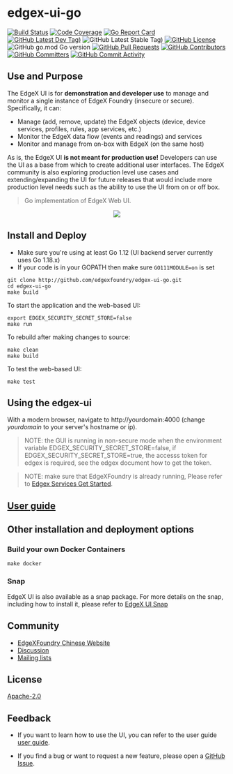 # edgex-ui-go
[![Build Status](https://jenkins.edgexfoundry.org/view/EdgeX%20Foundry%20Project/job/edgexfoundry/job/edgex-ui-go/job/main/badge/icon)](https://jenkins.edgexfoundry.org/view/EdgeX%20Foundry%20Project/job/edgexfoundry/job/edgex-ui-go/job/main/) [![Code Coverage](https://codecov.io/gh/edgexfoundry/edgex-ui-go/branch/main/graph/badge.svg?token=d1UQog1ja0)](https://codecov.io/gh/edgexfoundry/edgex-ui-go) [![Go Report Card](https://goreportcard.com/badge/github.com/edgexfoundry/edgex-ui-go)](https://goreportcard.com/report/github.com/edgexfoundry/edgex-ui-go) [![GitHub Latest Dev Tag)](https://img.shields.io/github/v/tag/edgexfoundry/edgex-ui-go?include_prereleases&sort=semver&label=latest-dev)](https://github.com/edgexfoundry/edgex-ui-go/tags) ![GitHub Latest Stable Tag)](https://img.shields.io/github/v/tag/edgexfoundry/edgex-ui-go?sort=semver&label=latest-stable) [![GitHub License](https://img.shields.io/github/license/edgexfoundry/edgex-ui-go)](https://choosealicense.com/licenses/apache-2.0/) ![GitHub go.mod Go version](https://img.shields.io/github/go-mod/go-version/edgexfoundry/edgex-ui-go) [![GitHub Pull Requests](https://img.shields.io/github/issues-pr-raw/edgexfoundry/edgex-ui-go)](https://github.com/edgexfoundry/edgex-ui-go/pulls) [![GitHub Contributors](https://img.shields.io/github/contributors/edgexfoundry/edgex-ui-go)](https://github.com/edgexfoundry/edgex-ui-go/contributors) [![GitHub Committers](https://img.shields.io/badge/team-committers-green)](https://github.com/orgs/edgexfoundry/teams/edgex-ui-go-committers/members) [![GitHub Commit Activity](https://img.shields.io/github/commit-activity/m/edgexfoundry/edgex-ui-go)](https://github.com/edgexfoundry/edgex-ui-go/commits)


## Use and Purpose
The EdgeX UI is for **demonstration and developer use** to manage and monitor a single instance of EdgeX Foundry (insecure or secure).  Specifically, it can:
- Manage (add, remove, update) the EdgeX objects (device, device services, profiles, rules, app services, etc.)
- Monitor the EdgeX data flow (events and readings) and services
- Monitor and manage from on-box with EdgeX (on the same host)

As is, the EdgeX UI **is not meant for production use!**  Developers can use the UI as a base from which to create additional user interfaces.  The EdgeX community is also exploring production level use cases and extending/expanding the UI for future releases that would include more production level needs such as the ability to use the UI from on or off box.

> Go implementation of EdgeX Web UI.


<p align="center">
  <img src ="assets/images/metadata.png" />
</p>

## Install and Deploy

* Make sure you're using at least Go 1.12 (UI backend server currently uses Go 1.18.x)
* If your code is in your GOPATH then make sure ```GO111MODULE=on``` is set

```
git clone http://github.com/edgexfoundry/edgex-ui-go.git
cd edgex-ui-go
make build
```

To start the application and the web-based UI:

```
export EDGEX_SECURITY_SECRET_STORE=false
make run
```

To rebuild after making changes to source:

```
make clean
make build
```

To test the web-based UI:

```
make test
```

## Using the edgex-ui

With a modern browser, navigate to http://yourdomain:4000 (change *yourdomain* to your server's hostname or ip). 
> NOTE: the GUI is running in non-secure mode when the environment variable EDGEX_SECURITY_SECRET_STORE=false, if EDGEX_SECURITY_SECRET_STORE=true, the accesss token for edgex is required, see the edgex document how to get the token.

> NOTE: make sure that EdgeXFoundry is already running, Please refer to [Edgex Services Get Started](https://docs.edgexfoundry.org/latest/getting-started/). 

## [User guide](https://docs.edgexfoundry.org/latest/getting-started/tools/Ch-GUI/)


## Other installation and deployment options

### Build your own Docker Containers

```
make docker
```

### Snap 

EdgeX UI is also available as a snap package. For more details on the snap, including how to install it, please refer to [EdgeX UI Snap](./snap/README.md)


## Community
- [EdgeXFoundry Chinese Website](https://cn.edgexfoundry.org/)
- [Discussion](https://github.com/orgs/edgexfoundry/discussions)
- [Mailing lists](https://lists.edgexfoundry.org/g/main)

## License
[Apache-2.0](LICENSE)

## Feedback

- If you want to learn how to use the UI, you can refer to the user guide [user guide](https://docs.edgexfoundry.org/2.1/getting-started/tools/Ch-GUI/).

- If you find a bug or want to request a new feature, please open a [GitHub Issue](https://github.com/edgexfoundry/edgex-ui-go/issues).
